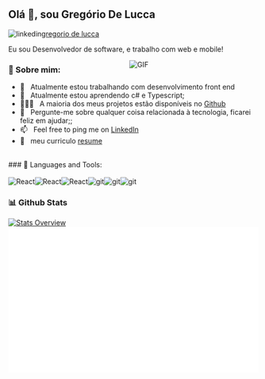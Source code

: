 ## Olá 👋, sou Gregório De Lucca
<a href='https://www.linkedin.com/in/gregoriodelucca/'>gregorio de lucca <img align='left' alt="linkedin" src="https://upload.wikimedia.org/wikipedia/commons/thumb/f/f8/LinkedIn_icon_circle.svg/800px-LinkedIn_icon_circle.svg.png" height='25px'/></a>
<br/>

Eu sou Desenvolvedor de software, e  trabalho com web  e mobile!
<br/>

<img align="right" alt="GIF" src="https://i.pinimg.com/originals/e1/f3/41/e1f3413bf5036045713341394f617225.gif" width="260px"/>
  
### 🧐 Sobre mim:

- 🔭 &nbsp; Atualmente estou trabalhando com  desenvolvimento front end
- 🌱 &nbsp; Atualmente estou aprendendo c# e Typescript; 
- 👨🏻‍💻 &nbsp; A maioria dos meus projetos estão disponíveis no [Github](https://github.com/gregoriodelucca98?tab=repositories)
- 💬 &nbsp; Pergunte-me sobre qualquer coisa relacionada à tecnologia, ficarei feliz em ajudar;;
- 📫 &nbsp; Feel free to ping me on [LinkedIn](www.linkedin.com/in/gregoriodelucca)
- 📝 &nbsp; meu curriculo [resume](https://docs.google.com/document/d/1lfvQw9E7yfWkeUBrNFOPwpGJ02UdUMhuK6Pn-6_YobY/edit?usp=sharing)
<br>
### 🔨 Languages and Tools:
<br/>
<br/>
<a href="https://reactjs.org/" target="_blank"> <img align="left" alt="React" height ="35px"  src="https://cdn.jsdelivr.net/gh/devicons/devicon/icons/typescript/typescript-original.svg"></a>
<a href="https://reactjs.org/" target="_blank"> <img align="left" alt="React" height ="35px"   src="https://cdn.jsdelivr.net/gh/devicons/devicon/icons/nodejs/nodejs-original.svg"></a>
<a href="https://reactjs.org/" target="_blank"> <img align="left" alt="React" height ="35px"  src="https://cdn.jsdelivr.net/gh/devicons/devicon/icons/react/react-original.svg"></a>
<a href="https://git-scm.com/" target="_blank"> <img src="https://cdn.jsdelivr.net/gh/devicons/devicon/icons/csharp/csharp-original.svg" align="left" alt="git" height='35px'/> </a>
<a href="https://git-scm.com/" target="_blank"> <img src="https://cdn.jsdelivr.net/gh/devicons/devicon/icons/dotnetcore/dotnetcore-original.svg" align="left" alt="git" height='35px'/> </a>
<a href="https://git-scm.com/" target="_blank"> <img  src="https://cdn.jsdelivr.net/gh/devicons/devicon/icons/postgresql/postgresql-plain-wordmark.svg" align="left" alt="git" height='35px'/> </a>


<br>


### 📊 Github Stats
<a href='https://github.com/rahul-jha98/github-stats-transparent'>
  
![Stats Overview](https://raw.githubusercontent.com/gregoriodelucca/github-stats-transparent/output/generated/overview.svg)
![Most Used Languages](https://raw.githubusercontent.com/rahul-jha98/github-stats-transparent/output/generated/languages.svg)

</a>

